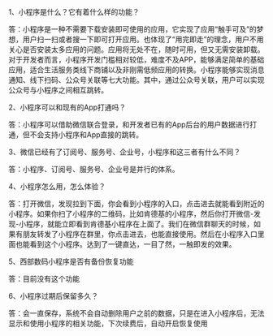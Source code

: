 1、小程序是什么？它有着什么样的功能？

答：小程序是一种不需要下载安装即可使用的应用，它实现了应用“触手可及”的梦想，用户扫一扫或者搜一下即可打开应用。也体现了“用完即走”的理念，用户不用关心是否安装太多应用的问题。应用将无处不在，随时可用，但又无需安装卸载。对于开发者而言，小程序开发门槛相对较低，难度不及APP，能够满足简单的基础应用，适合生活服务类线下商铺以及非刚需低频应用的转换。小程序能够实现消息通知、线下扫码、公众号关联等七大功能。其中，通过公众号关联，用户可以实现公众号与小程序之间相互跳转。



2、小程序可以和现有的App打通吗？

答：小程序可以借助微信联合登录，和开发者已有的App后台的用户数据进行打通，但不会支持小程序和App直接的跳转。



3、微信已经有了订阅号、服务号、企业号，小程序和这三者有什么不同？

答：小程序、订阅号、服务号、企业号是并行的体系。



4、小程序怎么用，怎么体验？

答：打开微信，发现拉到下面，你会看到小程序的入口，点击进去就能看到附近的小程序。如果你扫了小程序的二维码，比如肯德基的小程序，然后你打开微信-发现-小程序，就能立即看到肯德基小程序在上面了。我们在微信群聊天的时候，如果有朋友转发了小程序在群里，你点击进去，也能直接使用。然后在小程序入口里面也能看到这个小程序。达到了一键直达，一目了然，一触即发的效果。



5、西部数码小程序是否有备份恢复功能

答：目前没有这个功能



6、小程序过期后保留多久？

答：会一直保存，系统不会自动删除用户之前的数据，只是在进入小程序后，无法显示和使用小程序的相关功能，下次续费后，自动开启恢复使用

